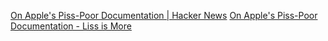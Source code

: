 
[On Apple's Piss-Poor Documentation | Hacker News](https://news.ycombinator.com/item?id=25046691)
[On Apple's Piss-Poor Documentation - Liss is More](https://www.caseyliss.com/2020/11/10/on-apples-pisspoor-documentation)
